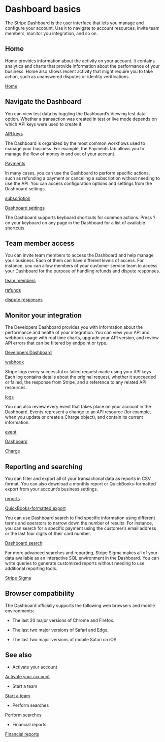 # Dashboard basics

The Stripe Dashboard is the user interface that lets you manage and configure your account. Use it to navigate to account resources, invite team members, monitor you integration, and so on.

## Home

Home provides information about the activity on your account. It contains analytics and charts that provide information about the performance of your business. Home also shows recent activity that might require you to take action, such as unanswered disputes or identity verifications.

[Home](https://dashboard.stripe.com/dashboard)

## Navigate the Dashboard

You can view test data by toggling the Dashboard’s Viewing test data option. Whether a transaction was created in test or live mode depends on which API keys were used to create it.

[API keys](/keys)

The Dashboard is organized by the most common workflows used to manage your business. For example, the Payments tab allows you to manage the flow of money in and out of your account.

[Payments](https://dashboard.stripe.com/payments)

In many cases, you can use the Dashboard to perform specific actions, such as refunding a payment or canceling a subscription without needing to use the API. You can access configuration options and settings from the Dashboard settings.

[subscription](/billing/subscriptions/creating)

[Dashboard settings](https://dashboard.stripe.com/settings)

The Dashboard supports keyboard shortcuts for common actions. Press ? on your keyboard on any page in the Dashboard for a list of available shortcuts.

## Team member access

You can invite team members to access the Dashboard and help manage your business. Each of them can have different levels of access. For instance, you can allow members of your customer service team to access your Dashboard for the purpose of handling refunds and dispute responses.

[team members](/get-started/account/teams)

[refunds](/refunds)

[dispute responses](/disputes/responding#respond)

## Monitor your integration

The Developers Dashboard provides you with information about the performance and health of your integration. You can view your API and webhook usage with real time charts, upgrade your API version, and review API errors that can be filtered by endpoint or type.

[Developers Dashboard](https://dashboard.stripe.com/developers)

[webhook](/webhooks)

Stripe logs every successful or failed request made using your API keys. Each log contains details about the original request, whether it succeeded or failed, the response from Stripe, and a reference to any related API resources.

[logs](https://dashboard.stripe.com/logs)

You can also review every event that takes place on your account in the Dashboard. Events represent a change to an API resource (for example, when you update or create a Charge object), and contain its current information.

[event](/api#events)

[Dashboard](https://dashboard.stripe.com/events)

[Charge](/api/charges/object)

## Reporting and searching

You can filter and export all of your transactional data as reports in CSV format. You can also download a monthly report or QuickBooks-formatted export from your account’s business settings.

[reports](/reports)

[QuickBooks-formatted export](/reports/quickbooks)

You can use Dashboard search to find specific information using different terms and operators to narrow down the number of results. For instance, you can search for a specific payment using the customer’s email address or the last four digits of their card number.

[Dashboard search](/dashboard/search)

For more advanced searches and reporting, Stripe Sigma makes all of your data available as an interactive SQL environment in the Dashboard. You can write queries to generate customized reports without needing to use additional reporting tools.

[Stripe Sigma](https://stripe.com/sigma)

## Browser compatibility

The Dashboard officially supports the following web browsers and mobile environments:

- The last 20 major versions of Chrome and Firefox.

- The last two major versions of Safari and Edge.

- The last two major versions of mobile Safari on iOS.

## See also

- Activate your account

[Activate your account](/get-started/account/activate)

- Start a team

[Start a team](/get-started/account/teams)

- Perform searches

[Perform searches](/dashboard/search)

- Financial reports

[Financial reports](/reports)
